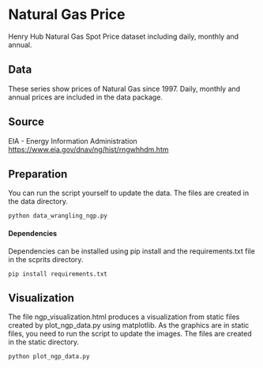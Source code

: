 # Natural Gas Price

Henry Hub Natural Gas Spot Price dataset including daily, monthly and annual.

## Data

These series show prices of Natural Gas since 1997. Daily, monthly and annual prices are included in the data package.

## Source

EIA - Energy Information Administration
https://www.eia.gov/dnav/ng/hist/rngwhhdm.htm

## Preparation

You can run the script yourself to update the data. The files are created in the data directory.

```
python data_wrangling_ngp.py
```

#### Dependencies

Dependencies can be installed using pip install and the requirements.txt file in the scprits directory.

```
pip install requirements.txt
```

## Visualization

The file ngp_visualization.html produces a visualization from static files created by plot_ngp_data.py using matplotlib.
As the graphics are in static files, you need to run the script to update the images. The files are created in the static directory.

```
python plot_ngp_data.py
```
